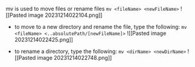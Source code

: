 mv is used to move files or rename files
`mv <fileName> <newFileName>`
![[Pasted image 20231214022104.png]]

- to move to a new directory and rename the file, type the following:
`mv <fileName> <..absolutePath/[newFileName]>`
![[Pasted image 20231214022425.png]]

- to rename a directory, type the following:
`mv <dirName> <newDirName>`
![[Pasted image 20231214022748.png]]

